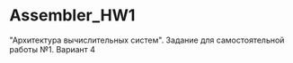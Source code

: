 # Assembler_HW1
"Архитектура вычислительных систем". Задание для самостоятельной работы №1. Вариант 4
